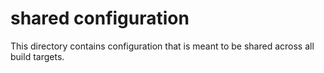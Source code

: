 # shared configuration

This directory contains configuration that is meant to be shared across all build targets.
